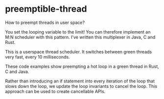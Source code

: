 # preemptible-thread

How to preempt threads in user space?

You set the looping variable to the limit! You can therefore implement an M:N scheduler with this pattern. I've written this multiplexer in Java, C and Rust.

This is a userspace thread scheduler. It switches between green threads very fast, every 10 milliseconds.

These code examples show preempting a hot loop in a green thread in Rust, C and Java.

Rather than introducing an if statement into every iteration of the loop that slows down the loop, we update the loop invariants to cancel the loop. This approach can be used to create cancellable APIs.

